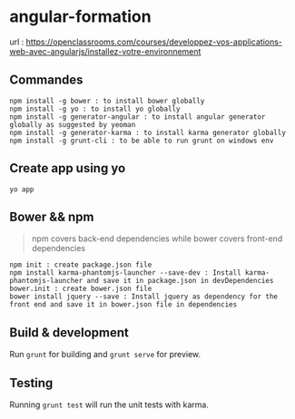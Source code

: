 # angular-formation

   url : https://openclassrooms.com/courses/developpez-vos-applications-web-avec-angularjs/installez-votre-environnement

## Commandes

    npm install -g bower : to install bower globally
    npm install -g yo : to install yo globally
    npm install -g generator-angular : to install angular generator globally as suggested by yeoman
    npm install -g generator-karma : to install karma generator globally
    npm install -g grunt-cli : to be able to run grunt on windows env

## Create app using yo

    yo app

## Bower && npm

>npm covers back-end dependencies while bower covers front-end dependencies

    npm init : create package.json file
    npm install karma-phantomjs-launcher --save-dev : Install karma-phantomjs-launcher and save it in package.json in devDependencies
    bower.init : create bower.json file
    bower install jquery --save : Install jquery as dependency for the front end and save it in bower.json file in dependencies

## Build & development

Run `grunt` for building and `grunt serve` for preview.

## Testing

Running `grunt test` will run the unit tests with karma.
